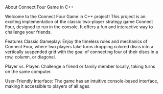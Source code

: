 About Connect Four Game in C++

Welcome to the Connect Four Game in C++ project! This project is an exciting implementation of the classic two-player strategy game Connect Four, designed to run in the console. It offers a fun and interactive way to challenge your friends.

Features
Classic Gameplay: Enjoy the timeless rules and mechanics of Connect Four, where two players take turns dropping colored discs into a vertically suspended grid with the goal of connecting four of their discs in a row, column, or diagonal.

Player vs. Player: Challenge a friend or family member locally, taking turns on the same computer.

User-Friendly Interface: The game has an intuitive console-based interface, making it accessible to players of all ages.

